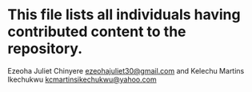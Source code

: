# This file lists all individuals having contributed content to the repository.

Ezeoha Juliet Chinyere <ezeohajuliet30@gmail.com> and
Kelechu Martins Ikechukwu <kcmartinsikechukwu@yahoo.com>
